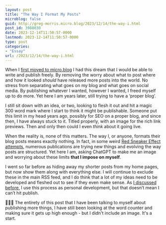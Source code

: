 ```yaml
---
layout: post
title: "The Way I Format My Posts"
microblog: false
guid: http://greg-morris.micro.blog/2023/12/14/the-way-i.html
post_id: 3988030
date: 2023-12-14T11:50:57-0000
lastmod: 2023-12-14T11:50:57-0000
type: post
categories:
- "Essay"
url: /2023/12/14/the-way-i.html
---
```

When I [first moved to micro.blog](/2018/05/25/youxre-not-cool.html) I had this dream that I would be able to write and publish freely. By removing the worry about what to post where and how it looked *should* have released more posts into the world. No stress from separating what goes on my blog and what goes on social media. By publishing whatever I wanted, however I wanted, I freed myself up to do more. Yet here I am years later, still trying to have a ‘proper blog’.

I still sit down with an idea, or two, looking to flesh it out and hit a magic 300 word mark where I start to think it might be publishable. Someone put this limit in my head years ago, possibly for SEO on a proper blog, and since then, I have always stuck to it. Titled properly, with an image for the rich link previews. Then and only then could I even *think* about it going live.

When the reality is, none of this matters. The way I, or anyone, formats their blog posts means exactly nothing. In fact, in some weird [Red Sneaker Effect attempts](https://www.researchgate.net/publication/270844183_The_Red_Sneakers_Effect_Inferring_Status_and_Competence_from_Signals_of_Nonconformity#:~:text=A%20series%20of%20studies%20demonstrates,for%20uniqueness%20in%20the%20observers.), numerous publications are trying new things and evolving the way posts are structured. Yet here I am, asking ChatGPT to make me an image and worrying about these limits **that I impose on myself**.

I went so far before as hiding away my shorter posts from my home pages, but now show them along with everything else. I will continue to exclude these in the main RSS feed, and I do think that a lot of my ideas need to be developed and fleshed out to see if they even make sense. As [I discussed before,](/2023/12/06/my-words-when.html) I use this process as personal development, but that doesn’t mean I can’t hit publish.

<div class="callout pink_callout">
🤦🏻‍♂️ The entirety of this post that I have been talking to myself about publishing more things, I have still been looking at the word counter and making sure it gets up high enough - but I didn't include an image. It's a start. 
</div>
